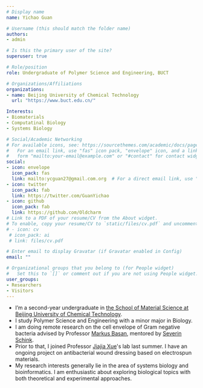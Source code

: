 ```yaml
---
# Display name
name: Yichao Guan

# Username (this should match the folder name)
authors:
- admin

# Is this the primary user of the site?
superuser: true

# Role/position
role: Undergraduate of Polymer Science and Engineering, BUCT

# Organizations/Affiliations
organizations:
- name: Beijing University of Chemical Technology
  url: "https://www.buct.edu.cn/"

Interests:
- Biomaterials
- Computatinal Biology
- Systems Biology

# Social/Academic Networking
# For available icons, see: https://sourcethemes.com/academic/docs/page-builder/#icons
#   For an email link, use "fas" icon pack, "envelope" icon, and a link in the
#   form "mailto:your-email@example.com" or "#contact" for contact widget.
social:
- icon: envelope
  icon_pack: fas
  link: mailto:ycguan27@gmail.com.org  # For a direct email link, use "mailto:test@example.org".
- icon: twitter
  icon_pack: fab
  link: https://twitter.com/GuanYichao
- icon: github
  icon_pack: fab
  link: https://github.com/Oldcharm
# Link to a PDF of your resume/CV from the About widget.
# To enable, copy your resume/CV to `static/files/cv.pdf` and uncomment the lines below.
# - icon: cv
 # icon_pack: ai
 # link: files/cv.pdf

# Enter email to display Gravatar (if Gravatar enabled in Config)
email: ""

# Organizational groups that you belong to (for People widget)
#   Set this to `[]` or comment out if you are not using People widget.
user_groups:
- Researchers
- Visitors
---
```


- I’m a second-year undergraduate in [the School of Material Science at Beijing University of Chemical Technology](http://www.cmse.buct.edu.cn/).
- I study Polymer Science and Engineering with a minor major in Biology. 
- I am doing remote research on the cell envelope of Gram negative bacteria advised by Professor [Markus Basan](http://scholar.google.com/citations?user=yjfGWV8AAAAJ&hl=zh-CN), mentored by [Severin Schink](http://scholar.google.com/citations?user=yPvEFiYAAAAJ&hl=de). 
- Prior to that, I joined Professor [Jiajia Xue](http://scholar.google.com/citations?user=dnXt1ZoAAAAJ&hl=zh-CN)'s lab last summer. I have an ongoing project on antibacterial wound dressing based on electrospun materials.
- My research interests generally lie in the area of systems biology and bioinformatics. I am enthusiastic about exploring biological topics with both theoretical and experimental approaches.

